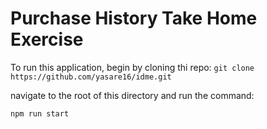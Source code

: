 # Purchase History Take Home Exercise
To run this application, begin by cloning thi repo:
`git clone https://github.com/yasare16/idme.git`

 navigate to the root of this directory and run the command:

`npm run start`